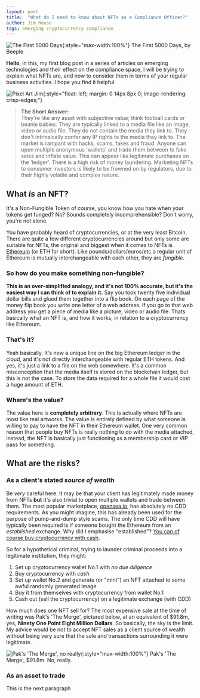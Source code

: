 ```yaml
---
layout: post
title:  "What do I need to know about NFTs as a Compliance Officer?"
author: Jim Rouse
tags: emerging cryptocurrency compliance
---
```

![The First 5000 Days]({{site.baseurl}}/assets/images/the-first-5000-days.jpg){:style="max-width:100%"}
The First 5000 Days, by Beeple

**Hello**, in this, my first blog post in a series of articles on emerging technologies and their effect on the compliance space, I will be trying to explain what NFTs are, and now to consider them in terms of your regular business activities. I hope you find it helpful. 

![Pixel Art Jim]({{site.baseurl}}/assets/images/pixel-jim.png){:style="float: left; margin: 0 14px 8px 0; image-rendering: crisp-edges;"}
> **The Short Answer:**  
> They're like any asset with subjective value; think football cards or beanie babies. They are typically linked to a media file like an image, video or audio file. They do not contain the media they link to. They don't intrinsically confer any IP rights to the media they link to. The market is rampant with hacks, scams, fakes and fraud. Anyone can open multiple anonymous 'wallets' and trade them between to fake sales and inflate value. This can appear like legitimate purchases on the 'ledger'. There is a high risk of money laundering. Marketing NFTs to consumer investors is likely to be frowned on by regulators, due to their highly volatile and complex nature.

## What *is* an NFT?

It's a Non-Fungible Token of course, you know how you hate when your tokens get funged? No? Sounds completely incomprehensible? Don't worry, you're not alone.

You have probably heard of cryptocurrencies, or at the very least Bitcoin. There are quite a few different cryptocurrencies around but only some are suitable for NFTs, the original and biggest when it comes to NFTs is [Ethereum](https://www.investopedia.com/terms/e/ethereum.asp) (or ETH for short). Like pounds/dollars/euros/etc a regular unit of Ethereum is mutually interchangeable with each other, they are *fungible*.

### So how do you make something non-fungible?

**This is an over-simplified analogy, and it's not 100% accurate, but it's the easiest way I can think of to explain it.** Say you took twenty five individual dollar bills and glued them together into a flip book. On each page of the money flip book you write one letter of a web address. If you go to that web address you get a piece of media like a picture, video or audio file. Thats basically what an NFT is, and how it works, in relation to a cryptocurrency like Ethereum.

### That's it?

Yeah basically. It's now a unique line on the big Ethereum ledger in the cloud, and it's not directly interchangeable with regular ETH tokens. And yes, it's just a link to a file on the web somewhere. It's a common misconception that the media itself is stored on the blockchain ledger, but this is not the case. To store the data required for a whole file it would cost a huge amount of ETH.

### Where's the value?

The value here is **completely arbitrary**. This is actually where NFTs are most like real artworks. The value is entirely defined by what someone is willing to pay to have the NFT in their Ethereum wallet. One very common reason that people buy NFTs is really nothing to do with the media attached, instead, the NFT is basically just functioning as a membership card or VIP pass for something.  

## What are the risks?

### As a client's stated *source of wealth*

Be *very* careful here. It may be that your client has legitimately made money from NFTs **but** it's also trivial to open multiple wallets and trade between them. The most popular marketplace, [opensea.io](opensea.io), has absolutely no CDD requirements. As you might imagine, this has already been used for the purpose of pump-and-dump style scams. The only time CDD will have typically been required is if someone bought the Ethereum from an *established* exchange. Why did I emphasise "established"? [You can of course buy cryptocurrency with cash](https://www.buybitcoinworldwide.com/en/buy-bitcoins-with-cash/).

So for a hypothetical criminal, trying to launder criminal proceeds into a legitimate institution, they might:
1. Set up cryptocurrency wallet No.1 with *no due diligence*
2. Buy cryptocurrency with *cash*
3. Set up wallet No.2 and generate (or "mint") an NFT attached to some awful randomly generated image
4. Buy it from themselves with cryptocurrency from wallet No.1
5. Cash out (sell the cryptocurrency) on a legitimate exchange (with CDD)

How much does one NFT sell for? The most expensive sale at the time of writing was Pak's 'The Merge', pictured below, at an equivalent of $91.8m, yes, **Ninety One Point Eight Million Dollars**. So basically, the sky is the limit. My advice would be not to accept NFT sales as a client source of wealth without being very sure that the sale and transactions surrounding it were legitimate.

![Pak's 'The Merge', no really]({{site.baseurl}}/assets/images/pak-merge-nft.jpeg){:style="max-width:100%"}
Pak's 'The Merge', $91.8m. No, really.

### As an asset to trade

This is the next paragraph